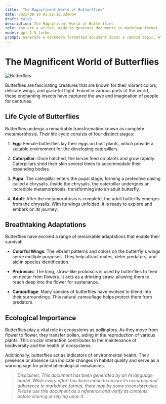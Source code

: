 ```yaml
---
title: 'The Magnificent World of Butterflies'
date: 2023-08-10 01:18:32.328664
draft: false
description: The Magnificent World of Butterflies
role: You are a writer, made to generate documents in markdown format. It is very important that all of the documents you generate are in valid markdown format.
model: gpt-3.5-turbo
prompt: Generate a markdown formatted document about a random topic. At the bottom, include a disclaimer explaining that the document was generated by you. The first line of the document should be the title. Make sure that the entire document is in proper markdown format, using a mix of various tags to make the document visually appealing.
---
```


# The Magnificent World of Butterflies

![Butterflies](https://images.unsplash.com/photo-1511572352400-254a21bcf9f6)

Butterflies are fascinating creatures that are known for their vibrant colors, delicate wings, and graceful flight. Found in various parts of the world, these enchanting insects have captured the awe and imagination of people for centuries.

## Life Cycle of Butterflies

Butterflies undergo a remarkable transformation known as complete metamorphosis. Their life cycle consists of four distinct stages:

1. **Egg**: Female butterflies lay their eggs on host plants, which provide a suitable environment for the developing caterpillars.

2. **Caterpillar**: Once hatched, the larvae feed on plants and grow rapidly. Caterpillars shed their skin several times to accommodate their expanding bodies.

3. **Pupa**: The caterpillar enters the pupal stage, forming a protective casing called a chrysalis. Inside the chrysalis, the caterpillar undergoes an incredible metamorphosis, transforming into an adult butterfly.

4. **Adult**: After the metamorphosis is complete, the adult butterfly emerges from the chrysalis. With its wings unfolded, it is ready to explore and embark on its journey.

## Breathtaking Adaptations

Butterflies have evolved a range of remarkable adaptations that enable their survival:

- **Colorful Wings**: The vibrant patterns and colors on the butterfly's wings serve multiple purposes. They help attract mates, deter predators, and aid in species identification.

- **Proboscis**: The long, straw-like proboscis is used by butterflies to feed on nectar from flowers. It acts as a drinking straw, allowing them to reach deep into the flower for sustenance.

- **Camouflage**: Many species of butterflies have evolved to blend into their surroundings. This natural camouflage helps protect them from predators.

## Ecological Importance

Butterflies play a vital role in ecosystems as pollinators. As they move from flower to flower, they transfer pollen, aiding in the reproduction of various plants. This crucial interaction contributes to the maintenance of biodiversity and the health of ecosystems.

Additionally, butterflies act as indicators of environmental health. Their presence or absence can indicate changes in habitat quality and serve as a warning sign for potential ecological imbalances.

> *Disclaimer: This document has been generated by an AI language model. While every effort has been made to ensure its accuracy and adherence to markdown format, there may be some inconsistencies. Please use this document as a reference and verify its contents before sharing or relying upon it.*